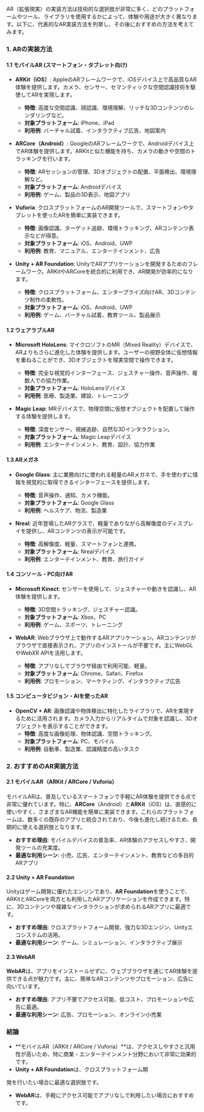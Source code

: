 AR（拡張現実）の実装方法は技術的な選択肢が非常に多く、どのプラットフォームやツール、ライブラリを使用するかによって、体験や用途が大きく異なります。以下に、代表的なAR実装方法を列挙し、その後におすすめの方法を考えてみます。

### 1. **ARの実装方法**

#### **1.1 モバイルAR (スマートフォン・タブレット向け)**
- **ARKit（iOS）**: AppleのARフレームワークで、iOSデバイス上で高品質なAR体験を提供します。カメラ、センサー、セマンティックな空間認識技術を駆使してARを実現します。
  - **特徴**: 高度な空間認識、顔認識、環境理解、リッチな3Dコンテンツのレンダリングなど。
  - **対象プラットフォーム**: iPhone、iPad
  - **利用例**: バーチャル試着、インタラクティブ広告、地図案内

- **ARCore（Android）**: GoogleのARフレームワークで、Androidデバイス上でAR体験を提供します。ARKitと似た機能を持ち、カメラの動きや空間のトラッキングを行います。
  - **特徴**: ARセッションの管理、3Dオブジェクトの配置、平面検出、環境理解など。
  - **対象プラットフォーム**: Androidデバイス
  - **利用例**: ゲーム、製品の3D表示、地図アプリ

- **Vuforia**: クロスプラットフォームのAR開発ツールで、スマートフォンやタブレットを使ったARを簡単に実装できます。
  - **特徴**: 画像認識、ターゲット追跡、環境トラッキング、ARコンテンツ表示などが得意。
  - **対象プラットフォーム**: iOS、Android、UWP
  - **利用例**: 教育、マニュアル、エンターテインメント、広告

- **Unity + AR Foundation**: UnityでARアプリケーションを開発するためのフレームワーク。ARKitやARCoreを統合的に利用でき、AR開発が効率的になります。
  - **特徴**: クロスプラットフォーム、エンタープライズ向けAR、3Dコンテンツ制作の柔軟性。
  - **対象プラットフォーム**: iOS、Android、UWP
  - **利用例**: ゲーム、バーチャル試着、教育ツール、製品展示

#### **1.2 ウェアラブルAR**
- **Microsoft HoloLens**: マイクロソフトのMR（Mixed Reality）デバイスで、ARよりもさらに進化した体験を提供します。ユーザーの視野全体に仮想情報を重ねることができ、3Dオブジェクトを現実空間で操作できます。
  - **特徴**: 完全な視覚的インターフェース、ジェスチャー操作、音声操作、複数人での協力作業。
  - **対象プラットフォーム**: HoloLensデバイス
  - **利用例**: 医療、製造業、建設、トレーニング

- **Magic Leap**: MRデバイスで、物理空間に仮想オブジェクトを配置して操作する体験を提供します。
  - **特徴**: 深度センサー、視線追跡、自然な3Dインタラクション。
  - **対象プラットフォーム**: Magic Leapデバイス
  - **利用例**: エンターテインメント、教育、設計、協力作業

#### **1.3 ARメガネ**
- **Google Glass**: 主に業務向けに使われる軽量のARメガネで、手を使わずに情報を視覚的に取得できるインターフェースを提供します。
  - **特徴**: 音声操作、通知、カメラ機能。
  - **対象プラットフォーム**: Google Glass
  - **利用例**: ヘルスケア、物流、製造業

- **Nreal**: 近年登場したARグラスで、軽量でありながら高解像度のディスプレイを提供し、ARコンテンツの表示が可能です。
  - **特徴**: 高解像度、軽量、スマートフォンと連携。
  - **対象プラットフォーム**: Nrealデバイス
  - **利用例**: エンターテインメント、教育、旅行ガイド

#### **1.4 コンソール・PC向けAR**
- **Microsoft Kinect**: センサーを使用して、ジェスチャーや動きを認識し、AR体験を提供します。
  - **特徴**: 3D空間トラッキング、ジェスチャー認識。
  - **対象プラットフォーム**: Xbox、PC
  - **利用例**: ゲーム、スポーツ、トレーニング

- **WebAR**: Webブラウザ上で動作するARアプリケーション。ARコンテンツがブラウザで直接表示され、アプリのインストールが不要です。主にWebGLやWebXR APIを活用します。
  - **特徴**: アプリなしでブラウザ経由で利用可能、軽量。
  - **対象プラットフォーム**: Chrome、Safari、Firefox
  - **利用例**: プロモーション、マーケティング、インタラクティブ広告

#### **1.5 コンピュータビジョン・AIを使ったAR**
- **OpenCV + AR**: 画像認識や物体検出に特化したライブラリで、ARを実現するために活用されます。カメラ入力からリアルタイムで対象を認識し、3Dオブジェクトを表示することができます。
  - **特徴**: 高度な画像処理、物体認識、空間トラッキング。
  - **対象プラットフォーム**: PC、モバイル
  - **利用例**: 自動車、製造業、認識精度の高いタスク

### 2. **おすすめのAR実装方法**

#### **2.1 モバイルAR（ARKit / ARCore / Vuforia）**
モバイルARは、普及しているスマートフォンで手軽にAR体験を提供できる点で非常に優れています。特に、**ARCore**（Android）と**ARKit**（iOS）は、直感的に使いやすく、さまざまなAR機能を簡単に実装できます。これらのプラットフォームは、数多くの既存のアプリと統合されており、今後も進化し続けるため、長期的に使える選択肢となります。

- **おすすめ理由**: モバイルデバイスの普及率、AR体験のアクセスしやすさ、開発ツールの充実度。
- **最適な利用シーン**: 小売、広告、エンターテインメント、教育などの多目的ARアプリ

#### **2.2 Unity + AR Foundation**
Unityはゲーム開発に優れたエンジンであり、**AR Foundation**を使うことで、ARKitとARCoreを両方とも利用したARアプリケーションを作成できます。特に、3Dコンテンツや複雑なインタラクションが求められるARアプリに最適です。

- **おすすめ理由**: クロスプラットフォーム開発、強力な3Dエンジン、Unityエコシステムの活用。
- **最適な利用シーン**: ゲーム、シミュレーション、インタラクティブ展示

#### **2.3 WebAR**
**WebAR**は、アプリをインストールせずに、ウェブブラウザを通じてAR体験を提供できる点が魅力です。主に、簡単なARコンテンツやプロモーション、広告に向いています。

- **おすすめ理由**: アプリ不要でアクセス可能、低コスト、プロモーションや広告に最適。
- **最適な利用シーン**: 広告、プロモーション、オンライン小売業

### 結論
- **モバイルAR（ARKit / ARCore / Vuforia）**は、アクセスしやすさと汎用性が高いため、特に商業・エンターテインメント分野において非常に効果的です。
- **Unity + AR Foundation**は、クロスプラットフォーム開

発を行いたい場合に最適な選択肢です。
- **WebAR**は、手軽にアクセス可能でアプリなしで利用したい場合におすすめです。
